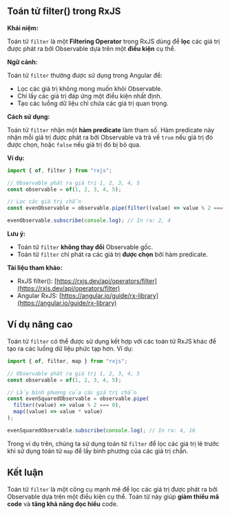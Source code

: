 ## Toán tử filter() trong RxJS

**Khái niệm:**

Toán tử `filter` là một **Filtering Operator** trong RxJS dùng để **lọc** các giá trị được phát ra bởi Observable dựa trên một **điều kiện** cụ thể.

**Ngữ cảnh:**

Toán tử `filter` thường được sử dụng trong Angular để:

- Lọc các giá trị không mong muốn khỏi Observable.
- Chỉ lấy các giá trị đáp ứng một điều kiện nhất định.
- Tạo các luồng dữ liệu chỉ chứa các giá trị quan trọng.

**Cách sử dụng:**

Toán tử `filter` nhận một **hàm predicate** làm tham số. Hàm predicate này nhận mỗi giá trị được phát ra bởi Observable và trả về `true` nếu giá trị đó được chọn, hoặc `false` nếu giá trị đó bị bỏ qua.

**Ví dụ:**

```typescript
import { of, filter } from "rxjs";

// Observable phát ra giá trị 1, 2, 3, 4, 5
const observable = of(1, 2, 3, 4, 5);

// Lọc các giá trị chẵn
const evenObservable = observable.pipe(filter((value) => value % 2 === 0));

evenObservable.subscribe(console.log); // In ra: 2, 4
```

**Lưu ý:**

- Toán tử `filter` **không thay đổi** Observable gốc.
- Toán tử `filter` chỉ phát ra các giá trị **được chọn** bởi hàm predicate.

**Tài liệu tham khảo:**

- RxJS filter(): [https://rxjs.dev/api/operators/filter](https://rxjs.dev/api/operators/filter)
- Angular RxJS: [https://angular.io/guide/rx-library](https://angular.io/guide/rx-library)

## Ví dụ nâng cao

Toán tử `filter` có thể được sử dụng kết hợp với các toán tử RxJS khác để tạo ra các luồng dữ liệu phức tạp hơn. Ví dụ:

```typescript
import { of, filter, map } from "rxjs";

// Observable phát ra giá trị 1, 2, 3, 4, 5
const observable = of(1, 2, 3, 4, 5);

// Lấy bình phương của các giá trị chẵn
const evenSquaredObservable = observable.pipe(
  filter((value) => value % 2 === 0),
  map((value) => value * value)
);

evenSquaredObservable.subscribe(console.log); // In ra: 4, 16
```

Trong ví dụ trên, chúng ta sử dụng toán tử `filter` để lọc các giá trị lẻ trước khi sử dụng toán tử `map` để lấy bình phương của các giá trị chẵn.

## Kết luận

Toán tử `filter` là một công cụ mạnh mẽ để lọc các giá trị được phát ra bởi Observable dựa trên một điều kiện cụ thể. Toán tử này giúp **giảm thiểu mã code** và **tăng khả năng đọc hiểu** code.
